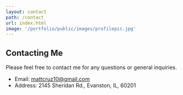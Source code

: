 ```yaml
---
layout: contact
path: /contact
url: index.html
image: '/portfolio/public/images/profilepic.jpg'
---
```


## Contacting Me
Please feel free to contact me for any questions or general inquiries.

* Email: mattcruz10@gmail.com
* Address: 2145 Sheridan Rd., Evanston, IL, 60201


